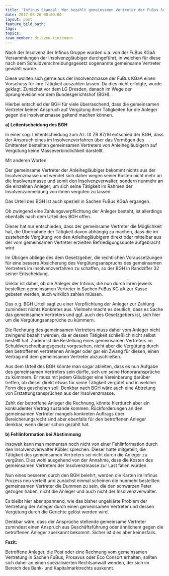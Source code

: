 ```yaml
---
title: 'Infinus Skandal: Wer bezahlt gemeinsamen Vertreter der FuBus Schuldverschreibungsgläubiger?'
date: 2017-06-26 00:00:00
layout: post
feature_bild_path:
tags:
topics:
team_member: dr-sven-tintemann
---
```



Nach der Insolvenz der Infinus Gruppe wurden u.a. von der FuBus KGaA Versammlungen der Insolvenzgläubiger durchgeführt, in welchen für diese nach dem Schuldverschreibungsgesetz sogenannte gemeinsame Vertreter gewählt wurde.

Diese wollten sich gerne aus der Insolvenzmasse der FuBus KGaA einen Vorschuss für ihre Tätigkeit auszahlen lassen. Da dies nicht erfolgte, wurde geklagt. Zunächst vor dem LG Dresden, danach im Wege der Sprungrevision vor dem Bundesgerichtshof (BGH).

Hierbei entschied der BGH für viele überraschend, dass die gemeinsamen Vertreter keinen Anspruch auf Vergütung ihrer Tätigkeiten für die Anleger gegen die Insolvenzmasse geltend machen können.

**a) Leitentscheidung des BGH**

In einer sog. Leitentscheidung zum Az. IX ZR 87/16 entschied der BGH, dass der Anspruch eines im Insolvenzverfahren über das Vermögen des Emittenten bestellten gemeinsamen Vertreters von Anleihegläubigern auf Vergütung keine Masseverbindlichkeit darstellt.

Mit anderen Worten:

Der gemeinsame Vertreter der Anleihegläubiger bekommt nichts aus der Insolvenzmasse und wendet sich daher wegen seiner Kosten nicht mehr an die Insolvenzmasse und somit den Insolvenzverwalter, sondern nunmehr an die einzelnen Anleger, um sich seine Tätigkeit im Rahmen der Insolvenzanmeldung von ihnen vergüten zu lassen.

Das Urteil des BGH ist auch speziell in Sachen FuBus KGaA ergangen.

Ob zwingend eine Zahlungsverpflichtung der Anleger besteht, ist allerdings ebenfalls nach dem Urteil des BGH offen.

Dieser hat nur entschieden, dass der gemeinsame Vertreter die Möglichkeit hat, die Übernahme der Tätigkeit davon abhängig zu machen, dass die im zustehende Vergütung von den Anleihegläubigern direkt oder mittelbar aus der vom gemeinsamen Vertreter erzielten Befriedigungsquote aufgebracht wird.

Im Übrigen obliege des dem Gesetzgeber, die rechtlichen Voraussetzungen für eine bessere Absicherung des Vergütungsanspruchs des gemeinsamen Vertreters im Insolvenzverfahren zu schaffen, so der BGH in Randziffer 32 seiner Entscheidung.

Unklar ist daher, ob die Anleger der Infinus, die nun durch ihren jeweils bestellten gemeinsamen Vertreter in Sachen FuBus KG aA zur Kasse gebeten werden, auch wirklich zahlen müssen.

Das o.g. BGH Urteil sagt zu einer Verpflichtung der Anleger zur Zahlung zumindest nichts Konkretes aus. Vielmehr macht es deutlich, dass es Sache das gemeinsamen Vertreters und ggf. auch des Gesetzgebers ist, sich hier um die Vergütungsansprüche zu kümmern.

Die Rechnung des gemeinsamen Vertreters muss daher vom Anleger nicht zwingend bezahlt werden, da er dessen Tätigkeit schließlich nicht selbst bestellt hat. Zudem ist die Bestellung eines gemeinsamen Vertreters im Schuldverschreibungsgesetz vorgesehen, nicht aber die Vergütung durch den betroffenen vertretenen Anleger oder gar ein Zwang für diesen, einen Vertrag mit dem gemeinsamen Vertreter abzuschließen.

Aus dem Urteil des BGH könnte man sogar ableiten, dass es nun Aufgabe des gemeinsamen Vertreters sein dürfte, sich um seine Honoraransprüche zu kümmern. Er muss mit jedem Gläubiger eine Vereinbarung darüber treffen, ob dieser direkt etwas für seine Tätigkeit vergütet und in welcher Form dies geschehen soll. Denkbar nach BGH wäre auch eine Abtretung von Erstattungsansprüchen aus der Insolvenzmasse.

Zahlt der betroffene Anleger die Rechnung, könnte hierdurch aber ein konkludenter Vertrag zustande kommen. Rückforderungen an den gemeinsamen Vertreter mangels konkreten Auftrags über Bereicherungsrecht sind aber ebenfalls für den betroffenen Anleger denkbar, wenn dieser schon gezahlt hat.

**b) Fehlinformation bei Abstimmung**

Insoweit kann man momentan noch nicht von einer Fehlinformation durch den Insolvenzverwalter Kübler sprechen. Dieser hatte mitgeteilt, die Tätigkeit des gemeinsamen Vertreters sei nicht durch die Anleger zu vergüten. Dies wohl ausgehend von der Annahme, dass die Kosten des gemeinsamen Vertreters der Insolvenzmasse zur Last fallen würden.

Nun eines besseren durch den BGH belehrt, werden die Karten im Infinus Prozess neu verteilt und zunächst einmal scheinen die nunmehr bestellten gemeinsamen Vertreter die Dummen zu sein, die den schwarzen Peter gezogen haben, nicht die Anleger und auch nicht der Insolvenzverwalter.

Es bleibt hier aber spannend, wie das bisher ungeklärte Problem der Vertretung der Anleger durch einen gemeinsamen Vertreter und dessen Vergütung durch die Gerichte gelöst werden wird.

Denkbar wäre, dass der Ansprüche stellende gemeinsame Vertreter zumindest einen Anspruch aus Geschäftsführung oder ähnlichem gegen die betroffenen Anleger zuerkannt bekommt. Sicher ist dies aber keinesfalls.

**Fazit:**

Betroffene Anleger, die Post oder eine Rechnung vom gemeinsamen Vertretung in Sachen FuBus, Prosavus oder Eco Consort erhalten, sollten sich daher an einen spezialisierten Rechtsanwalt wenden, der sich im Bereich des Bank- und Kapitalmarktrechts auskennt.